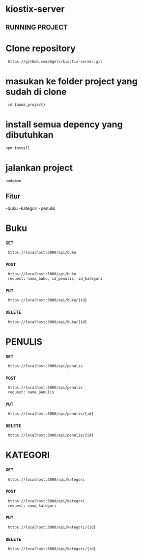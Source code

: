 # kiostix-server
## RUNNING PROJECT

# Clone repository
```bash
 https://github.com/Agels/kiostix-server.git
```
# masukan ke folder project yang sudah di clone
```bash
 cd {nama_project}
```
# install semua depency yang dibutuhkan
```bash
npm install 
```
# jalankan project
```bash
nodemon
```

## Fitur 
-buku
-kategori
-penulis

# Buku
### `GET`
```bash
 https://localhost:3000/api/buku
```
### `POST`
```bash
 https://localhost:3000/api/buku
 request: nama_buku, id_penulis, id_kategori
```

### `PUT`
```bash
 https://localhost:3000/api/buku/{id}
```
### `DELETE`
```bash
 https://localhost:3000/api/buku/{id}
```

# PENULIS
### `GET`
```bash
 https://localhost:3000/api/penulis
```
### `POST`
```bash
 https://localhost:3000/api/penulis
 request: nama_penulis
```
### `PUT`
```bash
 https://localhost:3000/api/penulis/{id}
```
### `DELETE`
```bash
 https://localhost:3000/api/penulis/{id}
```

# KATEGORI
### `GET`
```bash
 https://localhost:3000/api/kategori
```
### `POST`
```bash
 https://localhost:3000/api/kategori
 request: nama_kategori
```
### `PUT`
```bash
 https://localhost:3000/api/kategori/{id}
```
### `DELETE`
```bash
 https://localhost:3000/api/kategori/{id}
```
